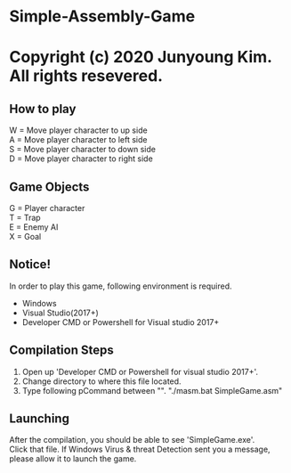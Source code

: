# Simple-Assembly-Game
# Copyright (c) 2020 Junyoung Kim. All rights resevered.

## How to play 
W = Move player character to up side<br>
A = Move player character to left side<br>
S = Move player character to down side<br>
D = Move player character to right side<br>

## Game Objects
G = Player character<br>
T = Trap<br>
E = Enemy AI<br>
X = Goal<br>

## Notice! 
In order to play this game, following environment is required.<br>
- Windows
- Visual Studio(2017+)
- Developer CMD or Powershell for Visual studio 2017+

## Compilation Steps 
1. Open up 'Developer CMD or Powershell for visual studio 2017+'.
2. Change directory to where this file located.
3. Type following pCommand between "".
   "./masm.bat SimpleGame.asm"

## Launching
After the compilation, you should be able to see 'SimpleGame.exe'.<br>
Click that file. If Windows Virus & threat Detection sent you a message, please allow it to launch the game.
